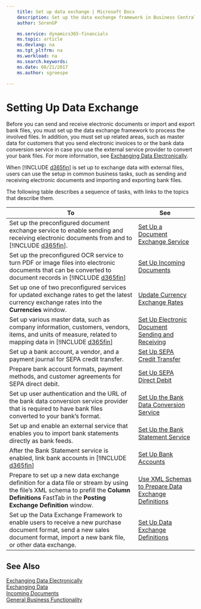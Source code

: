 ```yaml
---
    title: Set up data exchange | Microsoft Docs
    description: Set up the data exchange framework in Business Central .
    author: SorenGP

    ms.service: dynamics365-financials
    ms.topic: article
    ms.devlang: na
    ms.tgt_pltfrm: na
    ms.workload: na
    ms.search.keywords:
    ms.date: 08/21/2017
    ms.author: sgroespe

---
```

# Setting Up Data Exchange
Before you can send and receive electronic documents or import and export bank files, you must set up the data exchange framework to process the involved files. In addition, you must set up related areas, such as master data for customers that you send electronic invoices to or the bank data conversion service in case you use the external service provider to convert your bank files. For more information, see [Exchanging Data Electronically](across-data-exchange.md).  

 When [!INCLUDE [d365fin](includes/d365fin_md.md)] is set up to exchange data with external files, users can use the setup in common business tasks, such as sending and receiving electronic documents and importing and exporting bank files.  

 The following table describes a sequence of tasks, with links to the topics that describe them.  


|                                                                                                 **To**                                                                                                 |                                                            **See**                                                            |
|--------------------------------------------------------------------------------------------------------------------------------------------------------------------------------------------------------|-------------------------------------------------------------------------------------------------------------------------------|
|                   Set up the preconfigured document exchange service to enable sending and receiving electronic documents from and to [!INCLUDE [d365fin](includes/d365fin_md.md)].                    |                   [Set Up a Document Exchange Service](across-how-to-set-up-a-document-exchange-service.md)                   |
|          Set up the preconfigured OCR service to turn PDF or image files into electronic documents that can be converted to document records in [!INCLUDE [d365fin](includes/d365fin_md.md)]           |                               [Set Up Incoming Documents](across-how-setup-income-documents.md)                               |
|                             Set up one of two preconfigured services for updated exchange rates to get the latest currency exchange rates into the **Currencies** window.                              |                              [Update Currency Exchange Rates](finance-how-update-currencies.md)                               |
|           Set up various master data, such as company information, customers, vendors, items, and units of measure, related to mapping data in [!INCLUDE [d365fin](includes/d365fin_md.md)]            |     [Set Up Electronic Document Sending and Receiving](across-how-to-set-up-electronic-document-sending-and-receiving.md)     |
|                                                            Set up a bank account, a vendor, and a payment journal for SEPA credit transfer.                                                            |                         [Set Up SEPA Credit Transfer](finance-how-to-set-up-sepa-credit-transfer.md)                          |
|                                                     Prepare bank account formats, payment methods, and customer agreements for SEPA direct debit.                                                      |                            [Set Up SEPA Direct Debit](finance-how-to-set-up-sepa-direct-debit.md)                             |
|                        Set up user authentication and the URL of the bank data conversion service provider that is required to have bank files converted to your bank’s format.                        |                   [Set Up the Bank Data Conversion Service](bank-how-setup-bank-data-conversion-service.md)                   |
|                                                Set up and enable an external service that enables you to import bank statements directly as bank feeds.                                                |                         [Set Up the Bank Statement Service](bank-how-setup-bank-statement-service.md)                         |
|                                            After the Bank Statement service is enabled, link bank accounts in [!INCLUDE [d365fin](includes/d365fin_md.md)]                                             |                                    [Set Up Bank Accounts](bank-how-setup-bank-accounts.md)                                    |
| Prepare to set up a new data exchange definition for a data file or stream by using the file’s XML schema to prefill the **Column Definitions** FastTab in the **Posting Exchange Definition** window. | [Use XML Schemas to Prepare Data Exchange Definitions](across-how-to-use-xml-schemas-to-prepare-data-exchange-definitions.md) |
|            Set up the Data Exchange Framework to enable users to receive a new purchase document format, send a new sales document format, import a new bank file, or other data exchange.             |                     [Set Up Data Exchange Definitions](across-how-to-set-up-data-exchange-definitions.md)                     |

## See Also  
[Exchanging Data Electronically](across-data-exchange.md)  
[Exchanging Data](across-exchange-data.md)   
[Incoming Documents](across-income-documents.md)  
[General Business Functionality](ui-across-business-areas.md)  
